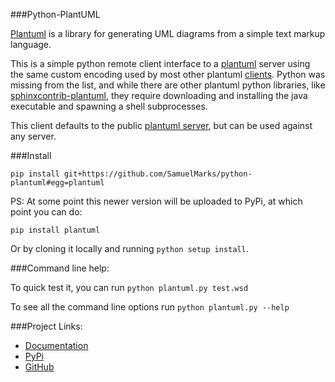 ###Python-PlantUML

[Plantuml](http://plantuml.sourceforge.net/index.html) is a library for
generating UML diagrams from a simple text markup language.

This is a simple python remote client interface to a
[plantuml](http://plantuml.sourceforge.net/index.html) server using the
same custom encoding used by most other plantuml
[clients](http://plantuml.sourceforge.net/running.html). Python was
missing from the list, and while there are other plantuml python
libraries, like
[sphinxcontrib-plantuml](https://pypi.python.org/pypi/sphinxcontrib-plantuml),
they require downloading and installing the java executable and spawning
a shell subprocesses.

This client defaults to the public [plantuml server](http://www.plantuml.com/plantuml/),
but can be used against any server.

###Install

    pip install git+https://github.com/SamuelMarks/python-plantuml#egg=plantuml

PS: At some point this newer version will be uploaded to PyPi, at which point you can do:

    pip install plantuml

Or by cloning it locally and running `python setup install`.

###Command line help:

To quick test it, you can run `python plantuml.py test.wsd`

To see all the command line options run `python plantuml.py --help`


###Project Links:

-   [Documentation](http://pythonhosted.org/plantuml/)
-   [PyPi](https://pypi.python.org/pypi/plantuml)
-   [GitHub](https://github.com/dougn/python-plantuml/)
